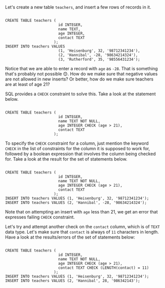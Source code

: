 Let's create a new table `teachers`, and insert a few rows of records in it.

<codeblock language="sql" dbName="students3-v1.db" focusTableAfterRun="teachers" type="lesson">
<code>
CREATE TABLE teachers (
                        id INTEGER,
                        name TEXT,
                        age INTEGER,
                        contact TEXT
                      );
INSERT INTO teachers VALUES
                        (1, 'Heisenburg', 32, '98712341234'),
                        (2, 'Hannibal', -28, '98634214324'),
                        (3, 'Rutherford', 35, '98556431234');
</code>
</codeblock>

Notice that we are able to enter a record with `age` as `-28`. That is something that's probably not possible 😊. How do we make sure that negative values are not allowed in new inserts? Or better, how do we make sure teachers are at least of age 21?

SQL provides a `CHECK` constraint to solve this. Take a look at the statement below.

<codeblock language="sql" dbName="students3-v1.db" focusTableAfterRun="teachers" type="lesson">
<code>
CREATE TABLE teachers (
                        id INTEGER,
                        name TEXT NOT NULL,
                        age INTEGER CHECK (age > 21),
                        contact TEXT
                      );
</code>
</codeblock>

To specify the `CHECK` constraint for a column, just mention the keyword `CHECK` in the list of constraints for the column it is supposed to work for, followed by a boolean expression that involves the column being checked for. Take a look at the result for the set of statements below.

<codeblock language="sql" dbName="students3-v1.db" focusTableAfterRun="teachers" type="lesson">
<code>
CREATE TABLE teachers (
                        id INTEGER,
                        name TEXT NOT NULL,
                        age INTEGER CHECK (age > 21),
                        contact TEXT
                      );
INSERT INTO teachers VALUES (1, 'Heisenburg', 32, '98712341234');
INSERT INTO teachers VALUES (2, 'Hannibal', -28, '98634214324');
</code>
</codeblock>

Note that on attempting an insert with `age` less than 21, we get an error that expresses failing `CHECK` constraint.

Let's try and attempt another check on the `contact` column, which is of `TEXT` data type. Let's make sure that `contact` is always of `11` characters in length. Have a look at the results/errors of the set of statements below:

<codeblock language="sql" dbName="students3-v1.db" focusTableAfterRun="teachers" type="lesson">
<code>
CREATE TABLE teachers (
                        id INTEGER,
                        name TEXT NOT NULL,
                        age INTEGER CHECK (age > 21),
                        contact TEXT CHECK (LENGTH(contact) = 11)
                      );
INSERT INTO teachers VALUES (1, 'Heisenburg', 32, '98712341234');
INSERT INTO teachers VALUES (2, 'Hannibal', 28, '986342143');
</code>
</codeblock>